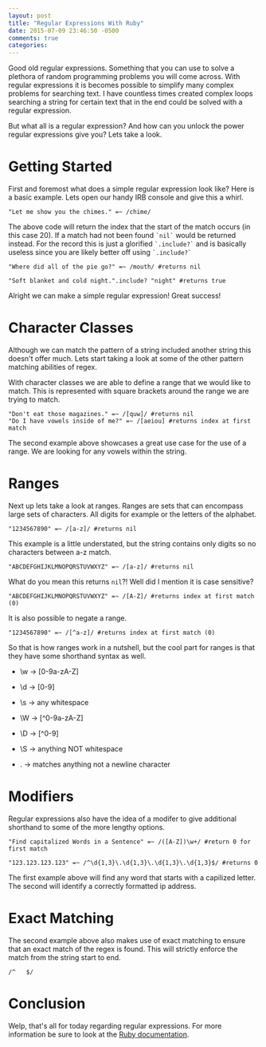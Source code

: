 ```yaml
---
layout: post
title: "Regular Expressions With Ruby"
date: 2015-07-09 23:46:50 -0500
comments: true
categories: 
---
```


Good old regular expressions.  Something that you can use to solve a plethora of random programming problems you will come across.  With regular expressions it is becomes possible to simplify many complex problems for searching text.  I have countless times created complex loops searching a string for certain text that in the end could be solved with a regular expression.  

But what all is a regular expression?  And how can you unlock the power regular expressions give you?  Lets take a look.

# Getting Started

First and foremost what does a simple regular expression look like?  Here is a basic example.  Lets open our handy IRB console and give this a whirl.

    "Let me show you the chimes." =~ /chime/

The above code will return the index that the start of the match occurs (in this case 20).  If a match had not been found `` `nil` `` would be returned instead. For the record this is just a glorified `` `.include?` `` and is basically useless since you are likely better off using `` `.include?` ``

    "Where did all of the pie go?" =~ /mouth/ #returns nil

    "Soft blanket and cold night.".include? "night" #returns true

Alright we can make a simple regular expression! Great success! 

# Character Classes

Although we can match the pattern of a string included another string this doesn't offer much.  Lets start taking a look at some of the other pattern matching abilities of regex.

With character classes we are able to define a range that we would like to match.  This is represented with square brackets around the range we are trying to match.

    "Don't eat those magazines." =~ /[quw]/ #returns nil
    "Do I have vowels inside of me?" =~ /[aeiou] #returns index at first match
    
The second example above showcases a great use case for the use of a range.  We are looking for any vowels within the string.  

# Ranges

Next up lets take a look at ranges.  Ranges are sets that can encompass large sets of characters.  All digits for example or the letters of the alphabet.

    "1234567890" =~ /[a-z]/ #returns nil
    
This example is a little understated, but the string contains only digits so no characters between a-z match.

    "ABCDEFGHIJKLMNOPQRSTUVWXYZ" =~ /[a-z]/ #returns nil
    
What do you mean this returns ``` nil ```?!  Well did I mention it is case sensitive?  

    "ABCDEFGHIJKLMNOPQRSTUVWXYZ" =~ /[A-Z]/ #returns index at first match (0)
    
It is also possible to negate a range.

    "1234567890" =~ /[^a-z]/ #returns index at first match (0)
    
So that is how ranges work in a nutshell, but the cool part for ranges is that they have some shorthand syntax as well.

* \w -> [0-9a-zA-Z]
* \d -> [0-9]
* \s -> any whitespace 

* \W -> [^0-9a-zA-Z]
* \D -> [^0-9]
* \S -> anything NOT whitespace

* . -> matches anything not a newline character

# Modifiers

Regular expressions also have the idea of a modifer to give additional shorthand to some of the more lengthy options.

    "Find capitalized Words in a Sentence" =~ /([A-Z])\w+/ #return 0 for first match
    
    "123.123.123.123" =~ /^\d{1,3}\.\d{1,3}\.\d{1,3}\.\d{1,3}$/ #returns 0
    
The first example above will find any word that starts with a capilized letter.  The second will identify a correctly formatted ip address.

# Exact Matching

The second example above also makes use of exact matching to ensure that an exact match of the regex is found.  This will strictly enforce the match from the string start to end.

    /^   $/   
    
    
# Conclusion

Welp, that's all for today regarding regular expressions.  For more information be sure to look at the [Ruby documentation](http://www.ruby-doc.org).

